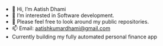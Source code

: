 - 👋 Hi, I’m Aatish Dhami
- 👀 I’m interested in Software development.
- 💞️ Please feel free to look around my public repositories.
- 📫 Email: aatishkumardhami@gmail.com
- Currently building my fully automated personal finance app

<!---
Aatish-Dhami/Aatish-Dhami is a ✨ special ✨ repository because its `README.md` (this file) appears on your GitHub profile.
You can click the Preview link to take a look at your changes.
--->
